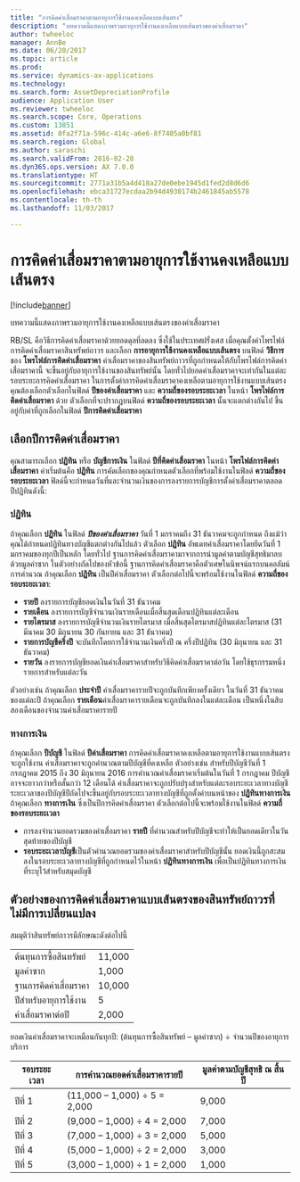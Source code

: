 ```yaml
---
title: "การคิดค่าเสื่อมราคาตามอายุการใช้งานคงเหลือแบบเส้นตรง"
description: "บทความนี้แสดงภาพรวมอายุการใช้งานคงเหลือแบบเส้นตรงของค่าเสื่อมราคา"
author: twheeloc
manager: AnnBe
ms.date: 06/20/2017
ms.topic: article
ms.prod: 
ms.service: dynamics-ax-applications
ms.technology: 
ms.search.form: AssetDepreciationProfile
audience: Application User
ms.reviewer: twheeloc
ms.search.scope: Core, Operations
ms.custom: 13851
ms.assetid: 0fa2f71a-596c-414c-a6e6-8f7405a0bf81
ms.search.region: Global
ms.author: saraschi
ms.search.validFrom: 2016-02-28
ms.dyn365.ops.version: AX 7.0.0
ms.translationtype: HT
ms.sourcegitcommit: 2771a31b5a4d418a27de0ebe1945d1fed2d8d6d6
ms.openlocfilehash: ebca31727ecdaa2b94d4930174b2461845ab5578
ms.contentlocale: th-th
ms.lasthandoff: 11/03/2017

---
```


# <a name="straight-line-life-remaining-depreciation"></a>การคิดค่าเสื่อมราคาตามอายุการใช้งานคงเหลือแบบเส้นตรง

[!include[banner](../includes/banner.md)]


บทความนี้แสดงภาพรวมอายุการใช้งานคงเหลือแบบเส้นตรงของค่าเสื่อมราคา

RB/SL คือวิธีการคิดค่าเสื่อมราคาด้วยยอดดุลที่ลดลง ซึ่งใช้ในประเทศฝรั่งเศส เมื่อคุณตั้งค่าโพรไฟล์การคิดค่าเสื่อมราคาสินทรัพย์ถาวร และเลือก **การอายุการใช้งานคงเหลือแบบเส้นตรง** บนฟิลด์ **วิธีการ** ของ **โพรไฟล์การคิดค่าเสื่อมราคา** ค่าเสื่อมราคาของสินทรัพย์ถาวรที่ถูกกำหนดให้กับโพรไฟล์การคิดค่าเสื่อมราคานี้ จะขึ้นอยู่กับอายุการใช้งานของสินทรัพย์นั้น โดยทั่วไปยอดค่าเสื่อมราคาจะเท่ากันในแต่ละรอบระยะการคิดค่าเสื่อมราคา ในการตั้งค่าการคิดค่าเสื่อมราคาคงเหลือตามอายุการใช้งานแบบเส้นตรง คุณต้องเลือกตัวเลือกในฟิลด์ **ปีของค่าเสื่อมราคา** และ **ความถี่ของรอบระยะเวลา** ในหน้า **โพรไฟล์การคิดค่าเสื่อมราคา** ด้วย ตัวเลือกที่จะปรากฎบนฟิลด์ **ความถี่ของรอบระยะเวลา** นั้นจะแตกต่างกันไป ขึ้นอยู่กับค่าที่ถูกเลือกในฟิลด์ **ปีการคิดค่าเสื่อมราคา**

## <a name="select-a-depreciation-year"></a>เลือกปีการคิดค่าเสื่อมราคา
คุณสามารถเลือก **ปฏิทิน** หรือ **บัญชีการเงิน** ในฟิลด์ **ปีที่คิดค่าเสื่อมราคา** ในหน้า **โพรไฟล์การคิดค่าเสื่อมราคา** ค่าเริ่มต้นคือ **ปฏิทิน** การคัดเลือกของคุณกำหนดตัวเลือกที่พร้อมใช้งานในฟิลด์ **ความถี่ของรอบระยะเวลา** ฟิลด์นี้จะกำหนดวันที่และจำนวนเงินของการลงรายการบัญชีการตั้งค่าเสื่อมราคาตลอดปีปฏิทินดังนี้:

### <a name="calendar"></a>ปฏิทิน

ถ้าคุณเลือก **ปฏิทิน** ในฟิลด์ ***ปีของค่าเสื่อมราคา*** วันที่ 1 มกราคมถึง 31 ธันวาคมจะถูกกำหนด ถึงแม้ว่าคุณได้กำหนดปฏิทินทางบัญชีแตกต่างกันไปแล้ว ตัวเลือก **ปฏิทิน** อัพเดทค่าเสื่อมราคาโดยยึดวันที่ 1 มกราคมของทุกปีเป็นหลัก โดยทั่วไป ฐานการคิดค่าเสื่อมราคามาจากการนำมูลค่าตามบัญชีสุทธิมาลบด้วยมูลค่าซาก ในตัวอย่างถัดไปของหัวข้อนี้ ฐานการคิดค่าเสื่อมราคาคือตัวเศษในนิพจน์แรกบนคอลัมน์การคำนวณ ถ้าคุณเลือก **ปฏิทิน** เป็นปีค่าเสื่อมราคา ตัวเลือกต่อไปนี้จะพร้อมใช้งานในฟิลด์ **ความถี่ของรอบระยะเวลา**:

-   **รายปี** ลงรายการบัญชียอดเงินในวันที่ 31 ธันวาคม
-   **รายเดือน** ลงรายการบัญชีจำนวนเงินรายเดือนเมื่อสิ้นสุดเดือนปฏิทินแต่ละเดือน
-   **รายไตรมาส** ลงรายการบัญชีจำนวนเงินรายไตรมาส เมื่อสิ้นสุดไตรมาสปฏิทินแต่ละไตรมาส (31 มีนาคม 30 มิถุนายน 30 กันยายน และ 31 ธันวาคม)
-   **รายการบัญชีครึ่งปี** จะบันทึกโดยการใช้จำนวนเงินครึ่งปี ณ ครึ่งปีปฏิทิน (30 มิถุนายน และ 31 ธันวาคม)
-   **รายวัน** ลงรายการบัญชียอดเงินค่าเสื่อมราคาสำหรับวิธีคิดค่าเสื่อมราคาต่อวัน โดยใช้ธุรกรรมหนึ่งรายการสำหรับแต่ละวัน

ตัวอย่างเช่น ถ้าคุณเลือก **ประจำปี** ค่าเสื่อมราคารายปีจะถูกบันทึกเพียงครั้งเดียว ในวันที่ 31 ธันวาคมของแต่ละปี ถ้าคุณเลือก **รายเดือน**ค่าเสื่อมราคารายเดือนจะถูกบันทึกลงในแต่ละเดือน เป็นหนึ่งในสิบสองเดือนของจำนวนค่าเสื่อมราคารายปี

### <a name="fiscal"></a>ทางการเงิน

ถ้าคุณเลือก **ปีบัญชี** ในฟิลด์ **ปีค่าเสื่อมราคา** การคิดค่าเสื่อมราคาคงเหลือตามอายุการใช้งานแบบเส้นตรงจะถูกใช้งาน ค่าเสื่อมราคาจะถูกคำนวณตามปีบัญชีที่คงเหลือ ตัวอย่างเช่น สำหรับปีบัญชีวันที่ 1 กรกฎาคม 2015 ถึง 30 มิถุนายน 2016 การคำนวณค่าเสื่อมราคาเริ่มต้นในวันที่ 1 กรกฎาคม ปีบัญชีอาจจะยาวกว่าหรือสั้นกว่า 12 เดือนได้  ค่าเสื่อมราคาจะถูกปรับปรุงสำหรับแต่ละรอบระยะเวลาทางบัญชี ระยะเวลาของปีบัญชีปีถัดไปจะขึ้นอยู่กับรอบระยะเวลาทางบัญชีที่ถูกตั้งค่าบนหน้าของ **ปฏิทินทางการเงิน** ถ้าคุณเลือก **ทางการเงิน** ซึ่งเป็นปีการคิดค่าเสื่อมราคา ตัวเลือกต่อไปนี้จะพร้อมใช้งานในฟิลด์ **ความถี่ของรอบระยะเวลา**

-   การลงจำนวนยอดรวมของค่าเสื่อมราคา **รายปี** ที่คำนวณสำหรับปีบัญชีจะทำให้เป็นยอดเดียวในวันสุดท้ายของปีบัญชี
-   **รอบระยะเวลาบัญชี**เป็นตัวคำนวณยอดรวมของค่าเสื่อมราคาสำหรับปีบัญชีนั้น ยอดเงินนี้ถูกสะสมลงในรอบระยะเวลาทางบัญชีที่ถูกกำหนดไว้ในหน้า **ปฏิทินทางการเงิน** เพื่อเป็นปฏิทินทางการเงินที่ระบุไว้สำหรับสมุดบัญชี

## <a name="example-of-straight-line-depreciation-of-an-unchanged-fixed-asset"></a>ตัวอย่างของการคิดค่าเสื่อมราคาแบบเส้นตรงของสินทรัพย์ถาวรที่ไม่มีการเปลี่ยนแปลง
สมมุติว่าสินทรัพย์ถาวรมีลักษณะดังต่อไปนี้

|                     |        |
|---------------------|--------|
| ต้นทุนการซื้อสินทรัพย์    | 11,000 |
| มูลค่าซาก       | 1,000  |
| ฐานการคิดค่าเสื่อมราคา   | 10,000 |
| ปีสำหรับอายุการใช้งาน  | 5      |
| ค่าเสื่อมราคาต่อปี | 2,000  |

ยอดเงินค่าเสื่อมราคาจะเหมือนกันทุกปี: (ต้นทุนการซื้อสินทรัพย์ – มูลค่าซาก) ÷ จำนวนปีของอายุการบริการ

| รอบระยะเวลา | การคำนวณยอดค่าเสื่อมราคารายปี | มูลค่าตามบัญชีสุทธิ ณ สิ้นปี |
|--------|-----------------------------------------------|---------------------------------------|
| ปีที่ 1 | (11,000 – 1,000) ÷ 5 = 2,000                  | 9,000                                 |
| ปีที่ 2 | (9,000 – 1,000) ÷ 4 = 2,000                   | 7,000                                 |
| ปีที่ 3 | (7,000 – 1,000) ÷ 3 = 2,000                   | 5,000                                 |
| ปีที่ 4 | (5,000 – 1,000) ÷ 2 = 2,000                   | 3,000                                 |
| ปีที่ 5 | (3,000 – 1,000) ÷ 1 = 2,000                   | 1,000                                 |






